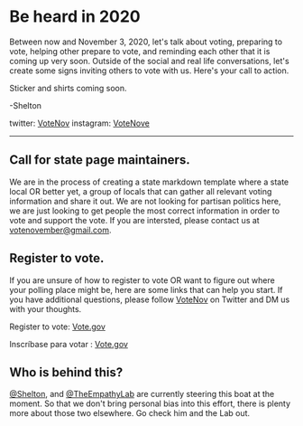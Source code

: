 # Be heard in 2020

Between now and November 3, 2020, let's talk about voting, preparing to vote, helping other prepare to vote, and reminding each other that it is coming up very soon. Outside of the social and real life conversations, let's create some signs inviting others to vote with us. Here's your call to action.

Sticker and shirts coming soon.

-Shelton

twitter: [VoteNov](https://twitter.com/VoteNov)
instagram: [VoteNove](https://instagram.com/VoteNove)

---

## Call for state page maintainers.

We are in the process of creating a state markdown template where a state local OR better yet, a group of locals that can gather all relevant voting information and share it out. We are not looking for partisan politics here, we are just looking to get people the most correct information in order to vote and support the vote. If you are intersted, please contact us at <votenovember@gmail.com>.

## Register to vote.

If you are unsure of how to register to vote OR want to figure out where your polling place might be, here are some links that can help you start. If you have additional questions, please follow [VoteNov](https://twitter.com/VoteNov) on Twitter and DM us with your thoughts.

Register to vote: [Vote.gov](https://vote.gov/)

Inscríbase para votar : [Vote.gov](https://vote.gov/es/)

## Who is behind this?
[@Shelton](https://github.com/shelton), and [@TheEmpathyLab](https://github.com/theempathylab) are currently steering this boat at the moment. So that we don't bring personal bias into this effort, there is plenty more about those two elsewhere. Go check him and the Lab out.
